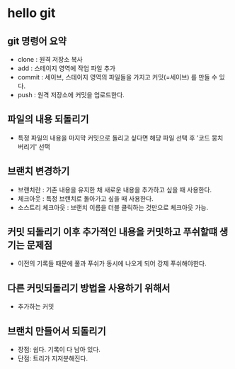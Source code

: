 # hello git


## git 명령어 요약

- clone : 원격 저장소 복사
- add : 스테이지 영역에 작업 파일 추가
- commit : 세이브, 스테이지 영역의 파일들을 가지고 커밋(=세이브) 를 만들 수 있다.
- push : 원격 저장소에 커밋을 업로드한다.


## 파일의 내용 되돌리기

- 특정 파일의 내용을 마지막 커밋으로 돌리고 싶다면 해당 파일 선택 후 '코드 뭉치 버리기' 선택

## 브랜치 변경하기

- 브랜치란 : 기존 내용을 유지한 채 새로운 내용을 추가하고 싶을 때 사용한다.
- 체크아웃 : 특정 브랜치로 돌아가고 싶을 때 사용한다.
- 소스트리 체크아웃 : 브랜치 이름을 더블 클릭하는 것만으로 체크아웃 가능.

## 커밋 되돌리기 이후 추가적인 내용을 커밋하고 푸쉬할떄 생기는 문제점

- 이전의 기록들 때문에 풀과 푸쉬가 동시에 나오게 되어 강제 푸쉬해야한다.

## 다른 커밋되돌리기 방법을 사용하기 위해서

- 추가하는 커밋

## 브랜치 만들어서 되돌리기

- 장점: 쉽다. 기록이 다 남아 있다.
- 단점: 트리가 지저분해진다.
